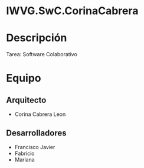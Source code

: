 # IWVG.SwC.CorinaCabrera
# Descripción
Tarea: Software Colaborativo

# Equipo
## Arquitecto
- Corina Cabrera Leon

## Desarrolladores
- Francisco Javier
- Fabricio
- Mariana
